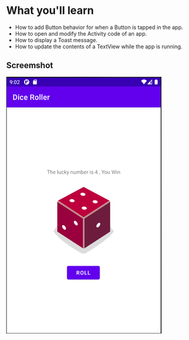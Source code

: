 # What you'll learn

- How to add Button behavior for when a Button is tapped in the app.
- How to open and modify the Activity code of an app.
- How to display a Toast message.
- How to update the contents of a TextView while the app is running.

## Screemshot

![](https://raw.githubusercontent.com/yuchailam/AndroidTutorials-Goolge/master/Basic/2.Basic_Layout-DiceApp/screenshot/main.PNG)

